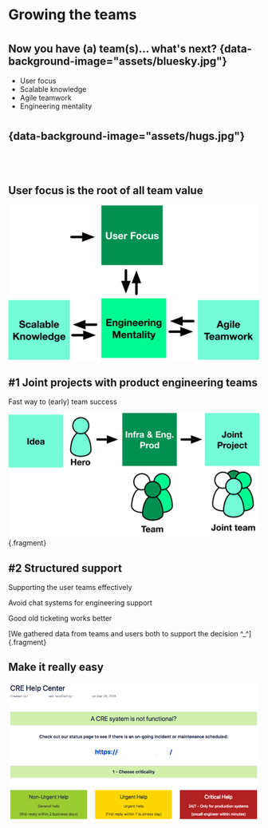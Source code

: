 # Growing the teams

#

## Now you have (a) team(s)... what's next? {data-background-image="assets/bluesky.jpg"}
<!-- Source: https://www.youtube.com/watch?v=9PcyEcvOrXQ -->

<ul class="fragment">
	<li>User focus</li>
	<li>Scalable knowledge</li>
	<li>Agile teamwork</li>
	<li>Engineering mentality</li>
</ul>

#

## {data-background-image="assets/hugs.jpg"}
<!-- CC https://www.flickr.com/photos/streetmatt/15761889077/ -->
<h2 style="color: white" >User focus</h2>

## User focus is the root of all team value

![](assets/user-focus.pdf.svg "User focus")


## \#1 Joint projects with product engineering teams
Fast way to (early) team success

![](assets/joint-projects.pdf.svg "Joint projects are best"){.fragment}

<!-- Make those initiatives systematic -->


<!--
Initiative - Heroic efforts of individuals
Example: image transformation services like pixelating faces for media were developed by engineers close to the media
systems.
-->


## \#2 Structured support
Supporting the user teams effectively

Avoid chat systems for engineering support

Good old ticketing works better

[We gathered data from teams and users both to support the decision ^_^]{.fragment}


## Make it really easy
![](assets/help-center.png "CRE team help center")

<!--
Around 30% of issues are 'urgent', they need 1 business day reply
-->
